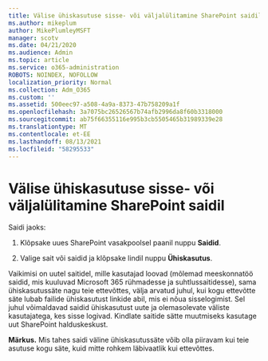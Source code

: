 ```yaml
---
title: Välise ühiskasutuse sisse- või väljalülitamine SharePoint saidil
ms.author: mikeplum
author: MikePlumleyMSFT
manager: scotv
ms.date: 04/21/2020
ms.audience: Admin
ms.topic: article
ms.service: o365-administration
ROBOTS: NOINDEX, NOFOLLOW
localization_priority: Normal
ms.collection: Adm_O365
ms.custom: ''
ms.assetid: 500eec97-a508-4a9a-8373-47b758209a1f
ms.openlocfilehash: 3a7075bc26526567b74afb2996da8f60b3318000
ms.sourcegitcommit: ab75f66355116e995b3cb5505465b31989339e28
ms.translationtype: MT
ms.contentlocale: et-EE
ms.lasthandoff: 08/13/2021
ms.locfileid: "58295533"
---
```

# <a name="turn-external-sharing-on-or-off-for-a-sharepoint-site"></a>Välise ühiskasutuse sisse- või väljalülitamine SharePoint saidil

Saidi jaoks:
  
1. Klõpsake uues SharePoint vasakpoolsel paanil nuppu **Saidid**.
    
2. Valige sait või saidid ja klõpsake lindil nuppu **Ühiskasutus**.
    
Vaikimisi on uutel saitidel, mille kasutajad loovad (mõlemad meeskonnatöö saidid, mis kuuluvad Microsoft 365 rühmadesse ja suhtlussaitidesse), sama ühiskasutussäte nagu teie ettevõttes, välja arvatud juhul, kui kogu ettevõtte säte lubab failide ühiskasutust linkide abil, mis ei nõua sisselogimist. Sel juhul võimaldavad saidid ühiskasutust uute ja olemasolevate väliste kasutajatega, kes sisse logivad. Kindlate saitide sätte muutmiseks kasutage uut SharePoint halduskeskust.
  
**Märkus.** Mis tahes saidi väline ühiskasutussäte võib olla piiravam kui teie asutuse kogu säte, kuid mitte rohkem läbivaatlik kui ettevõttes. 
  

